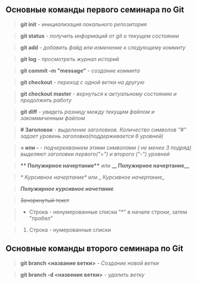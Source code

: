 ## Основные команды первого семинара по Git

> **git init** - *инициализация локального репозитория*

> **git status** - *получить информаций от git о текущем состоянии*

> **git add** - *добавить файд или изменение к следующему коммиту*

> **git log** - *просмотреть журнал историй*

> **git commit -m "message"** - *создание коммита*

> **git checkout** - *переход с одной ветки на другую*

> **git checkout master** - *вернуться к актуальному состоянию и продолжить работу*

> **git diff** - *увидеть разницу между текущим файлом и закоммиченным файлом*

> **# Заголовок** - *выделение заголовков. Количество символов "#" задает уровень заголовка(поддерживается 6 уровней)*

> **= или -** - *подчеркиванием этими символами ( не менее 3 подряд) выделяют заголовки первого("=") и второго ("-") уровней*

> __** Полужирное начертание**__ или **__ Полужирное начертание__**  

> _* Курсивное начертание*_ или *_ Курсивное начертание_*

> ***Полужирное курсивное начетание***

> ~~Зачеркнутый текст~~

> * Строка - ненумерованные списки "*" в начале строки, затем "пробел"

> 1. Строка - нумерованные списки

## Основные команды второго семинара по Git

>**git branch <название ветки>** - *Создание новой ветки*

> **git branch -d <назвение ветки>** - *удалить ветку*
